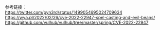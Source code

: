 参考链接：  
https://twitter.com/pyn3rd/status/1499054695024709634  
https://wya.pl/2022/02/26/cve-2022-22947-spel-casting-and-evil-beans/  
https://github.com/vulhub/vulhub/tree/master/spring/CVE-2022-22947  